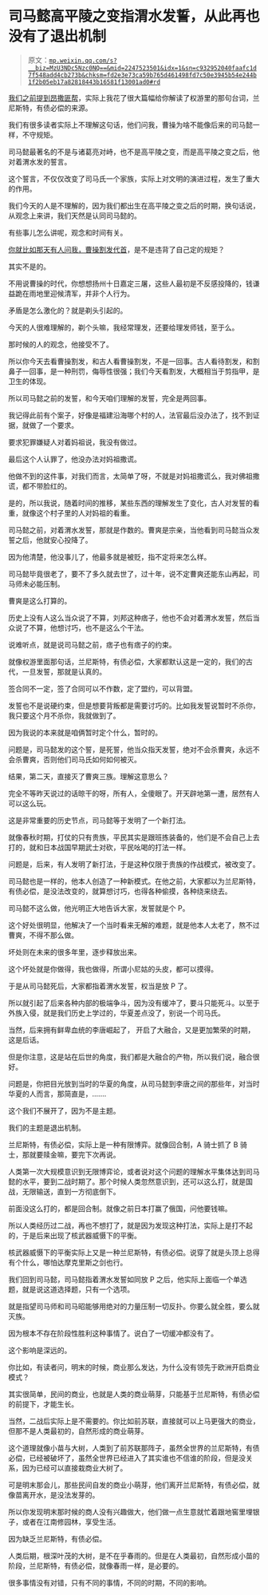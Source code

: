 # 司马懿高平陵之变指渭水发誓，从此再也没有了退出机制

> 原文：[`mp.weixin.qq.com/s?__biz=MzU3NDc5Nzc0NQ==&mid=2247523501&idx=1&sn=c932952040faafc1d7f548add4cb273b&chksm=fd2e3e73ca59b765d461498fd7c50e3945b54e244b1f2b05eb17a82818443b16581f13001ad0#rd`](http://mp.weixin.qq.com/s?__biz=MzU3NDc5Nzc0NQ==&mid=2247523501&idx=1&sn=c932952040faafc1d7f548add4cb273b&chksm=fd2e3e73ca59b765d461498fd7c50e3945b54e244b1f2b05eb17a82818443b16581f13001ad0#rd)

[我们之前提到昂撒匪帮](http://mp.weixin.qq.com/s?__biz=MzU0MjYwNDU2Mw==&mid=2247510550&idx=1&sn=5cd168d01b88d3bcf9c28735f4332c0e&chksm=fb1ac66acc6d4f7c98d1bcdf93739b362132e22f612bb6292535d0c5c8af72d2ec38802995ed&scene=21#wechat_redirect)，实际上我花了很大篇幅给你解读了权游里的那句台词，兰尼斯特，有债必偿的来源。

我们有很多读者实际上不理解这句话，他们问我，曹操为啥不能像后来的司马懿一样，不守规矩。

司马懿最著名的不是与诸葛亮对峙，也不是高平陵之变，而是高平陵之变之后，他对着渭水发的誓言。

这个誓言，不仅仅改变了司马氏一个家族，实际上对文明的演进过程，发生了重大的作用。

我们今天的人是不理解的，因为我们都出生在高平陵之变之后的时期，换句话说，从观念上来讲，我们天然是认同司马懿的。

有些事儿怎么讲呢，观念和时间有关。

[你就比如那天有人问我，曹操割发代首](http://mp.weixin.qq.com/s?__biz=MzU0MjYwNDU2Mw==&mid=2247510402&idx=2&sn=b989c8565f702a03dd63f2bff4731d23&chksm=fb1ac5fecc6d4ce8789432f2002b5d065ebcfe3634ba1caea5193bdacdd3f3df7c75f170af96&scene=21#wechat_redirect)，是不是违背了自己定的规矩？

其实不是的。

不用说曹操的时代，你想想扬州十日嘉定三屠，这些人最初是不反感投降的，钱谦益跪在雨地里迎候清军，并非个人行为。

矛盾是怎么激化的？就是剃头引起的。

今天的人很难理解的，剃个头嘛，我经常理发，还要给理发师钱，至于么。

那时候的人的观念，他接受不了。

所以你今天去看曹操割发，和古人看曹操割发，不是一回事。古人看待割发，和割鼻子一回事，是一种刑罚，侮辱性很强；我们今天看割发，大概相当于剪指甲，是卫生的体现。

所以司马懿之前的发誓，和今天咱们理解的发誓，完全是两回事。

我记得此前有个案子，好像是福建沿海哪个村的人，法官最后没办法了，找不到证据，就做了一个要求。

要求犯罪嫌疑人对着妈祖说，我没有做过。

最后这个人认罪了，他没办法对妈祖撒谎。

他做不到的这件事，对我们而言，太简单了呀，不就是对妈祖撒谎么，我对佛祖撒谎，都不带脸红的。

是的，所以我说，随着时间的推移，某些东西的理解发生了变化，古人对发誓的看重，就像这个村子里的人对妈祖的看重。

司马懿之前，对着渭水发誓，那就是作数的。曹爽是宗亲，当他看到司马懿当众发誓之后，他就安心投降了。

因为他清楚，他没事儿了，他最多就是被贬，指不定将来怎么样。

司马懿毕竟很老了，要不了多久就去世了，过十年，说不定曹爽还能东山再起，司马师未必能压制。

曹爽是这么打算的。

历史上没有人这么当众说了不算，刘邦这种痞子，他也不会对着渭水发誓，然后当众说了不算，他想讨巧，也不是这么个干法。

说难听点，就是说司马懿之前，痞子也有痞子的约束。

就像权游里面那句话，兰尼斯特，有债必偿，大家都默认这是一定的，我们的古代，一旦发誓，那就是认真的。

签合同不一定，签了合同可以不作数，定了盟约，可以背盟。

发誓也不是说硬约束，但是想要背叛都是需要讨巧的。比如我发誓说暂时不杀你，我只要这个月不杀你，我就做到了。

因为我说的本来就是咱俩暂时定个什么，暂时的。

问题是，司马懿发的这个誓，是死誓，他当众指天发誓，绝对不会杀曹爽，永远不会杀曹爽，否则他们司马氏如何如何被灭。

结果，第二天，直接灭了曹爽三族。理解这意思么？

完全不等昨天说过的话晾干的呀，所有人，全傻眼了。开天辟地第一遭，居然有人可以这么玩。

这是非常重要的历史节点，司马懿等于发明了一个新打法。

就像春秋时期，打仗的只有贵族，平民其实是跟班拣装备的，他们是不会自己上去打的，就和日本战国早期武士对砍，平民吆喝的打法一样。

问题是，后来，有人发明了新打法，于是这种仅限于贵族的作战模式，被改变了。

司马懿也是一样的，他本人创造了一种新模式。在他之前，大家都以为兰尼斯特，有债必偿，是没法改变的，就算想讨巧，也得各种偷摸，各种绕来绕去。

司马懿不这么做，他光明正大地告诉大家，发誓就是个 P。

这个好处很明显，他解决了一个当时看来无解的难题，就是他本人太老了，熬不过曹爽，不得不那么做。

坏处则在未来的很多年里，逐步释放出来。

这个坏处就是你做得，我也做得，所谓小尼姑的头皮，都可以摸得。

于是从司马懿死后，大家都指着渭水发誓，权当是放 P 了。

所以就引起了后来各种内部的极端争斗，因为没有缓冲了，要斗只能死斗。以至于外族入侵，就是我们历史上学过的，华夏差点没了，别说一个司马氏。

当然，后来拥有鲜卑血统的李唐崛起了， 开启了大融合，又是更加繁荣的时期，这是后话。

但是你注意，这是站在后世的角度，我们都是大融合的产物，所以我们说，融合很好。

问题是，你把目光放到当时的华夏的角度，从司马懿到李唐之间的那些年，对当时华夏的人而言，那简直是，.......

这个我们不展开了，因为不是主题。

我们的主题是退出机制。

兰尼斯特，有债必偿，实际上是一种有限博弈。就像回合制，A 骑士抓了 B 骑士，那就要赎金嘛，要完下次再说。

人类第一次大规模意识到无限博弈论，或者说对这个问题的理解水平集体达到司马懿的水平，要到二战时期了。那个时候人类忽然意识到，还可以这么打，就是国战，无限输送，直到一方彻底倒下。

前面没这么打的，都是回合制。就像之前日本打赢了俄国，问他要钱嘛。

所以人类经历过二战，再也不想打了，就是因为发现这种打法，实际上是打不起的，于是后来出现了核武器威慑下的平衡。

核武器威慑下的平衡实际上又是一种兰尼斯特，有债必偿。说穿了就是头顶上总得有个什么，哪怕达摩克里斯之剑也行。

我们回到司马懿，司马懿指着渭水发誓如同放 P 之后，他实际上面临一个单选题，就是说这道选择题，只有一个选项。

就是指望司马师和司马昭能够用绝对的力量压制一切反扑。你要么就全胜，要么就灭族。

因为根本不存在阶段性胜利这种事情了。说白了一切缓冲都没有了。

这个影响是深远的。

你比如，有读者问，明末的时候，商业那么发达，为什么没有领先于欧洲开启商业模式？

其实很简单，民间的商业，也就是人类的商业萌芽，只能基于兰尼斯特，有债必偿的前提下，才能生长。

当然，二战后实际上是不需要的。你比如前苏联，直接就可以上马更强大的商业，但那不是人类最初的，自然形成的商业萌芽。

这个道理就像小苗与大树，人类到了前苏联那阵子，虽然全世界的兰尼斯特，有债必偿，已经被破坏了，虽然全世界已经进入了其实谁也不信谁的阶段，但是没关系，因为已经可以直接栽商业大树了。

可是明末那会儿，那些民间自发的商业小萌芽，他们离开兰尼斯特，有债必偿，就像苗离开水，是没法发芽的。

所以你发现明末那时候的商人没有兴趣做大，他们做一点生意就忙着跟地窖里埋银子，或者在江南修园林，享受生活。

因为缺乏兰尼斯特，有债必偿。

人类后期，根深叶茂的大树，是不在乎春雨的。但是在人类最初，自然形成小苗的阶段，兰尼斯特，有债必偿，就像春雨一样，是必要的。

很多事情没有对错，只有不同的事情，不同的时期，不同的影响。